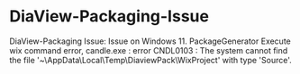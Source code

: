 # DiaView-Packaging-Issue
DiaView-Packaging Issue: Issue on Windows 11. PackageGenerator Execute wix command error, candle.exe : error CNDL0103 : The system cannot find the file '~\AppData\Local\Temp\DiaviewPack\WixProject\' with type 'Source'.
